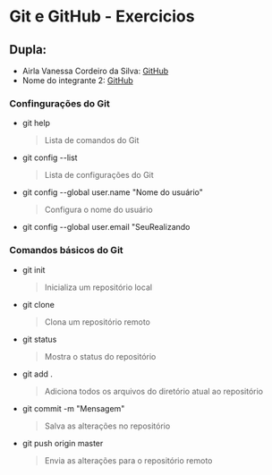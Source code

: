 # Git e GitHub - Exercicios

## Dupla:

- Airla Vanessa Cordeiro da Silva: [GitHub](https://github.com/Airla)
- Nome do integrante 2: [GitHub](https://github.com/Luiz-de-Lima)

### Confingurações do Git

- git help
  > Lista de comandos do Git
- git config --list
  > Lista de configurações do Git
- git config --global user.name "Nome do usuário"
  > Configura o nome do usuário
- git config --global user.email "SeuRealizando

### Comandos básicos do Git

- git init
  > Inicializa um repositório local
- git clone <link-do-repositorio>
  > Clona um repositório remoto
- git status
  > Mostra o status do repositório
- git add .
  > Adiciona todos os arquivos do diretório atual ao repositório
- git commit -m "Mensagem"
  > Salva as alterações no repositório
- git push origin master
  > Envia as alterações para o repositório remoto

